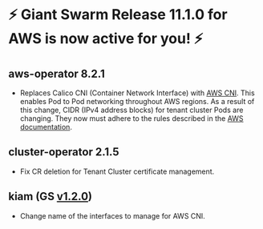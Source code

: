 # :zap: Giant Swarm Release 11.1.0 for AWS is now active for you! :zap:

## aws-operator 8.2.1

- Replaces Calico CNI (Container Network Interface) with [AWS CNI](https://github.com/aws/amazon-vpc-cni-k8s). This enables Pod to Pod networking throughout AWS regions. As a result of this change, CIDR (IPv4 address blocks) for tenant cluster Pods are changing. They now must adhere to the rules described in the [AWS documentation](https://docs.aws.amazon.com/vpc/latest/userguide/VPC_Subnets.html#add-cidr-block-restrictions).

## cluster-operator 2.1.5

- Fix CR deletion for Tenant Cluster certificate management.

## kiam (GS [v1.2.0](https://github.com/giantswarm/kiam-app/blob/master/CHANGELOG.md#v120-2020-03-11))

- Change name of the interfaces to manage for AWS CNI.
